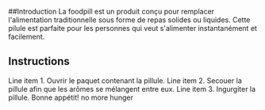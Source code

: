 ##Introduction
La foodpill est un produit conçu pour remplacer l'alimentation traditionnelle sous forme de repas solides ou liquides. Cette pilule est parfaite pour les personnes qui veut s'alimenter instantanément et facilement.

## Instructions 
Line item 1. Ouvrir le paquet contenant la pillule.
Line item 2. Secouer la pillule afin que les arômes se mélangent entre eux.
Line item 3. Ingurgiter la pillule.
Bonne appétit! no more hunger

